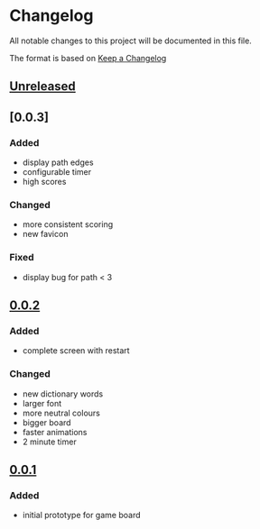 # Changelog
All notable changes to this project will be documented in this file.

The format is based on [Keep a Changelog](https://keepachangelog.com/en/1.0.0/)

## [Unreleased]

## [0.0.3]

### Added
- display path edges
- configurable timer
- high scores

### Changed
- more consistent scoring
- new favicon

### Fixed
- display bug for path < 3

## [0.0.2]

### Added
- complete screen with restart

### Changed
- new dictionary words
- larger font
- more neutral colours
- bigger board
- faster animations
- 2 minute timer

## [0.0.1]

### Added
- initial prototype for game board

[Unreleased]: https://github.com/amccausl/hex-spell/compare/v0.0.3...master
[0.0.2]: https://github.com/amccausl/hex-spell/compare/v0.0.2...v0.0.3
[0.0.2]: https://github.com/amccausl/hex-spell/compare/v0.0.1...v0.0.2
[0.0.1]: https://github.com/amccausl/hex-spell/compare/gh-pages...v0.0.1
